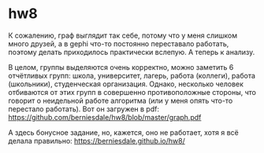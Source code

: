 # hw8

К сожалению, граф выглядит так себе, потому что у меня слишком много друзей, а в gephi что-то постоянно переставало работать, поэтому делать приходилось практически вслепую. А теперь к анализу.

В целом, группы выделяются очень корректно, можно заметить 6 отчётливых групп: школа, университет, лагерь, работа (коллеги), работа (школьники), студенческая организация. Однако, несколько человек отбиваются от этих групп в совершенно противоположные стороны, что говорит о неидельной работе алгоритма (или у меня опять что-то перестало работать). Вот он загружен в pdf: https://github.com/berniesdale/hw8/blob/master/graph.pdf

А здесь бонусное задание, но, кажется, оно не работает, хотя я всё делала правильно: https://berniesdale.github.io/hw8/
